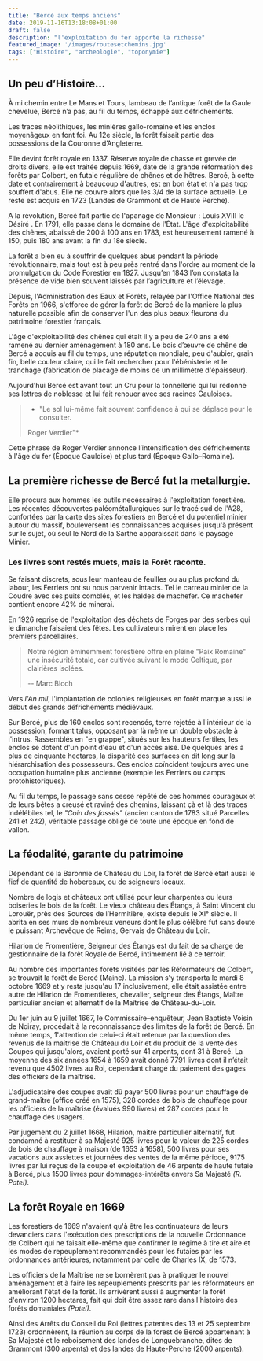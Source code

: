 ```yaml
---
title: "Bercé aux temps anciens"
date: 2019-11-16T13:18:08+01:00
draft: false
description: "l'exploitation du fer apporte la richesse"
featured_image: '/images/routesetchemins.jpg'
tags: ["Histoire", "archeologie", "toponymie"]
---
```


## Un peu d’Histoire…

À mi chemin entre Le Mans et Tours, lambeau de l’antique forêt de la Gaule chevelue, Bercé n’a pas, au fil du temps, échappé aux défrichements.

Les traces néolithiques, les minières gallo-romaine et les enclos moyenâgeux en font foi. 
Au 12e siècle, la forêt faisait partie des possessions de la Couronne d’Angleterre.

Elle devint forêt royale en 1337. Réserve royale de chasse et grevée de droits divers, 
elle est traitée depuis 1669, date de la grande réformation des forêts par Colbert, 
en futaie régulière de chênes et de hêtres. Bercé, à cette date et contrairement à beaucoup d'autres, est en bon état et n'a pas trop souffert d'abus. Elle ne couvre alors que les 3/4 de la surface actuelle. 
Le reste est acquis en 1723 (Landes de Grammont et de Haute Perche).

A la révolution, Bercé fait partie de l'apanage de Monsieur : Louis XVIII le Désiré .
En 1791, elle passe dans le domaine de l'État.
L'âge d'exploitabilité des chênes, abaissé de 200 à 100 ans en 1783, est heureusement ramené à 150, puis 180 ans avant la fin du 18e siècle.

La forêt a bien eu à souffrir de quelques abus pendant la période révolutionnaire,
mais tout est à peu près rentré dans l'ordre au moment de la promulgation du Code Forestier en 1827.
Jusqu’en 1843 l’on constata la présence de vide bien souvent laissés par l’agriculture et l’élevage. 

Depuis, l'Administration des Eaux et Forêts, relayée par l'Office National des Forêts en 1966, 
s'efforce de gérer la forêt de Bercé de la manière la plus naturelle possible afin de conserver 
l'un des plus beaux fleurons du patrimoine forestier français.

L'âge  d'exploitabilité des chênes qui était il y a peu de 240 ans a été ramené au dernier aménagement à 180 ans.
Le bois d’œuvre de chêne de Bercé a acquis au fil du temps, une réputation mondiale, 
peu d'aubier, grain fin, belle  couleur claire, qui le fait rechercher pour l'ébénisterie 
et le tranchage (fabrication de placage de moins de un millimètre d'épaisseur).

Aujourd'hui Bercé est avant tout un Cru pour la tonnellerie qui lui redonne ses lettres de noblesse et
lui fait renouer avec ses racines Gauloises.


>* "Le sol lui-même fait souvent confidence à qui se déplace pour le consulter.
>
>  Roger Verdier"*

Cette phrase de Roger Verdier annonce l’intensification des défrichements à l'âge du fer (Époque Gauloise) et plus tard (Époque Gallo–Romaine).


## La première richesse de Bercé fut la metallurgie.

Elle procura aux hommes les outils necéssaires à l'exploitation forestière.
Les récentes découvertes paléométallurgiques sur le tracé sud de l'A28, confortées par la carte des sites forestiers en Bercé et du potentiel minier autour du massif, bouleversent les connaissances acquises jusqu'à présent sur le sujet, où seul le Nord de la Sarthe apparaissait dans le paysage Minier. 


### Les livres sont restés muets, mais la Forêt raconte.

Se faisant discrets, sous leur manteau de feuilles ou au plus profond du labour, les Ferriers ont su nous parvenir intacts.
Tel le carreau minier de la Coudre avec ses puits comblés, et les haldes de machefer.
Ce machefer contient encore 42% de minerai.

En 1926 reprise de l'exploitation des déchets de Forges par des serbes qui le dimanche faisaient des fêtes.
Les cultivateurs mirent en place les premiers parcellaires.

> Notre région éminemment forestière offre en pleine "Paix Romaine" une insécurité totale, car cultivée suivant le mode Celtique, par clairières isolées.
>
> -- Marc Bloch

Vers *l'An mil*, l'implantation de colonies religieuses en forêt marque aussi le début des grands
défrichements médiévaux. 

Sur Bercé, plus de 160 enclos sont recensés, terre rejetée à l'intérieur de la possession, formant talus, opposant par là même un double obstacle à l'intrus.
Rassemblés en "en grappe", situés sur les hauteurs fertiles, les enclos se dotent d'un point d'eau et d'un accès aisé. De quelques ares à plus de cinquante hectares, la disparité des surfaces en dit long sur la hiérarchisation des possesseurs. 
Ces enclos coïncident toujours avec une occupation humaine plus ancienne (exemple les Ferriers ou camps protohistoriques).

Au fil du temps, le passage sans cesse répété de ces hommes courageux et de leurs bêtes a creusé et raviné des chemins, laissant çà et là des traces indélébiles tel, le *"Coin des fossés"* (ancien canton de 1783 situé Parcelles 241 et 242), véritable passage obligé de toute une époque en fond de vallon.


## La féodalité, garante du patrimoine

Dépendant de la Baronnie de Château du Loir, la forêt de Bercé était aussi le fief de quantité de hobereaux, ou de seigneurs locaux.

Nombre de logis et châteaux ont utilisé pour leur charpentes ou leurs boiseries le bois de la forêt. 
Le vieux château des Étangs, à Saint Vincent du Lorouër, près des Sources de l’Hermitière, existe depuis le XI° siècle. Il abrita en ses murs de nombreux veneurs dont le plus célèbre fut sans doute le puissant Archevêque de Reims, Gervais de Château du Loir.

Hilarion de Fromentière, Seigneur des Étangs est du fait de sa charge de gestionnaire de la forêt
Royale de Bercé, intimement lié à ce terroir.   

Au nombre des importantes forêts visitées par les Réformateurs de Colbert, se trouvait la forêt de Bercé (Maine).
La mission s'y transporta le mardi 8 octobre 1669 et y resta jusqu'au 17 inclusivement, elle était assistée entre autre de Hilarion de Fromentières, chevalier, seigneur des Étangs, Maître particulier ancien et alternatif
de la Maîtrise de Château-du-Loir.

Du 1er juin au 9 juillet 1667, le Commissaire–enquêteur, Jean Baptiste Voisin de Noiray, procédait à la reconnaissance des limites de la forêt de Bercé. En même temps, 1'attention de celui–ci était retenue par la question des revenus de la maîtrise de Château du Loir et du produit de la vente des Coupes qui jusqu'alors, avaient porté sur 41 arpents, dont 31 à Bercé. La moyenne des six années 1654 à 1659 avait donné 7791 livres dont il n’était revenu que 4502 livres au Roi, cependant chargé du paiement des gages des officiers de la maîtrise.

L'adjudicataire des coupes avait dû payer 500 livres pour un chauffage de grand-maître (office créé en 1575), 328 cordes de bois de chauffage pour les officiers de la maîtrise (évalués 990 livres) et 287 cordes pour le chauffage des usagers.

Par jugement du 2 juillet 1668, Hilarion, maître particulier alternatif, fut condamné à restituer à sa Majesté 925 livres pour la valeur de 225 cordes de bois de chauffage à maison (de 1653 à 1658), 500 livres pour ses vacations aux assiettes et journées des ventes de la même période, 9175 livres par lui reçus de la coupe et exploitation de 46 arpents de haute futaie à Bercé, plus 1500 livres pour dommages-intérêts envers Sa Majesté *(R. Potel)*.


## La forêt Royale en 1669 

Les forestiers de 1669 n'avaient qu'à être les continuateurs de leurs devanciers dans l'exécution des prescriptions de la nouvelle Ordonnance de Colbert qui ne faisait elle-même que confirmer le régime à tire et aire et les modes de repeuplement recommandés pour les futaies par les ordonnances antérieures, notamment par celle de Charles IX, de 1573.

Les officiers de la Maîtrise ne se bornèrent pas à pratiquer le nouvel aménagement et à faire les repeuplements prescrits par les réformateurs en améliorant l'état de la forêt. 
Ils arrivèrent aussi à augmenter la forêt d'environ 1200 hectares, fait qui doit être assez rare dans l'histoire des forêts domaniales *(Potel)*. 

Ainsi des Arrêts du Conseil du Roi (lettres patentes des 13 et 25 septembre 1723) ordonnèrent, la réunion au corps de la forest de Bercé appartenant à Sa Majesté et le reboisement des landes de Longuebranche, dites de Grammont (300 arpents) et des landes de Haute-Perche (2000 arpents).
